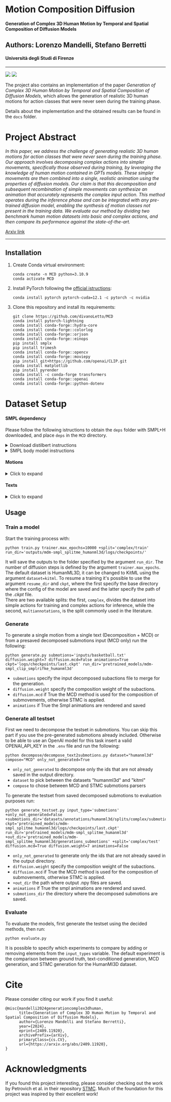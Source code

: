 # Motion Composition Diffusion 
**Generation of Complex 3D Human Motion by Temporal and Spatial Composition of Diffusion Models**
## Authors: Lorenzo Mandelli, Stefano Berretti
#### Università degli Studi di Firenze

---

![](https://img.shields.io/github/contributors/divanoLetto/MCD?color=light%20green) ![](https://img.shields.io/github/repo-size/divanoLetto/MCD)


The project also contains an implementation of the paper *Generation of Complex 3D Human Motion by Temporal and Spatial Composition of Diffusion Models*, which allows the generation of realistic 3D human motions for action classes that were never seen during the training phase.

Details about the implementation and the obtained results can be found in the `docs` folder.

# Project Abstract 
*In this paper, we address the challenge of generating realistic 3D human motions for action classes that were never seen during the training phase. Our approach involves decomposing complex actions into simpler movements, specifically those observed during training, by leveraging the knowledge of human motion contained in GPTs models. These simpler movements are then combined into a single, realistic animation using the properties of diffusion models.
Our claim is that this decomposition and subsequent recombination of simple movements can synthesize an animation that accurately represents the complex input action. This method operates during the inference phase and can be integrated with any pre-trained diffusion model, enabling the synthesis of motion classes not present in the training data.
We evaluate our method by dividing two benchmark human motion datasets into basic and complex actions, and then compare its performance against the state-of-the-art.* 

[Arxiv link](https://arxiv.org/abs/2409.11920)

---

## Installation

1. Create Conda virtual environment:

    ```
    conda create -n MCD python=3.10.9
    conda activate MCD
    ```
   
2. Install PyTorch following the [official istructions](https://pytorch.org/get-started/locally/):
    ```
    conda install pytorch pytorch-cuda=12.1 -c pytorch -c nvidia
    ```

4. Clone this repository and install its requirements:
    ```
    git clone https://github.com/divanoLetto/MCD
    conda install pytorch-lightning
    conda install conda-forge::hydra-core
    conda install conda-forge::colorlog
    conda install conda-forge::orjson
    conda install conda-forge::einops
    pip install smplx
    pip install trimesh
    conda install conda-forge::opencv
    conda install conda-forge::moviepy
    pip install git+https://github.com/openai/CLIP.git
    conda install matplotlib
    pip install pyrender
    conda install -c conda-forge transformers
    conda install conda-forge::openai
    conda install conda-forge::python-dotenv
    ```

# Dataset Setup

#### SMPL dependency

Please follow the following istructions to obtain the ``deps`` folder with SMPL+H downloaded, and place ``deps`` in the ``MCD`` directory.

<details><summary>Download distilbert instructions</summary>

#### Download distilbert from __Hugging Face__
```bash
cd deps/
git lfs install
git clone https://huggingface.co/distilbert-base-uncased
cd ..
```

</details>

<details><summary> SMPL body model instructions</summary>

This is only useful if you want to use generate 3D human meshes like in the teaser. In this case, you also need a subset of the AMASS dataset (see instructions below).

Go to the [MANO website](https://mano.is.tue.mpg.de/download.php), register and go to the Download tab.

- Click on "Models & Code" to download ``mano_v1_2.zip`` and place it in the folder ``deps/smplh/``.
- Click on "Extended SMPL+H model" to download ``smplh.tar.xz`` and place it in the folder ``deps/smplh/``.

The next step is to extract the archives, merge the hands from ``mano_v1_2`` into the ``Extended SMPL+H models``, and remove any chumpy dependency.
All of this can be done using with the following commands. (I forked both scripts from this repo [SMPLX repo](https://github.com/vchoutas/smplx/tree/master/tools), updated them to Python 3, merged them, and made it compatible with ``.npz`` files).


```bash
pip install scipy chumpy
bash prepare/smplh.sh
```

This will create ``SMPLH_FEMALE.npz``, ``SMPLH_MALE.npz``, ``SMPLH_NEUTRAL.npz`` inside the ``deps/smplh`` folder.

</details>

#### Motions

<details><summary>Click to expand</summary>

The motions all come from the AMASS dataset. Please download all "SMPL-H G" motions from the [AMASS website](https://amass.is.tue.mpg.de/download.php) and place them in the folder ``datasets/motions/AMASS``.

<details><summary>It should look like this:</summary>

```bash
datasets/motions/
└── AMASS
    ├── ACCAD
    ├── BioMotionLab_NTroje
    ├── BMLhandball
    ├── BMLmovi
    ├── CMU
    ├── DanceDB
    ├── DFaust_67
    ├── EKUT
    ├── Eyes_Japan_Dataset
    ├── HumanEva
    ├── KIT
    ├── MPI_HDM05
    ├── MPI_Limits
    ├── MPI_mosh
    ├── SFU
    ├── SSM_synced
    ├── TCD_handMocap
    ├── TotalCapture
    └── Transitions_mocap
```

Each file contains a "poses" field with 156 (52x3) parameters (1x3 for global orientation, 21x3 for the whole body, 15x3 for the right hand and 15x3 for the left hand).

</details>

Then, launch these commands:

```bash
python prepare/amasstools/fix_fps.py
python prepare/amasstools/smpl_mirroring.py
python prepare/amasstools/extract_joints.py
python prepare/amasstools/get_smplrifke.py
```

<details><summary>Click here for more information on these commands</summary>

#### Fix FPS

The script will interpolate the SMPL pose parameters and translation to obtain a constant FPS (=20.0). It will also remove the hand pose parameters, as they are not captured for most AMASS sequences. The SMPL pose parameters now have 66 (22x3) parameters (1x3 for global orientation and 21x3 for full body). It will create and save all the files in the folder ``datasets/motions/AMASS_20.0_fps_nh``.


#### SMPL mirroring

This command will mirror SMPL pose parameters and translations, to enable data augmentation with SMPL (as done by the authors of HumanML3D with joint positions).
The mirrored motions will be saved in ``datasets/motions/AMASS_20.0_fps_nh/M`` and will have a structure similar than the enclosing folder.


#### Extract joints

The script extracts the joint positions from the SMPL pose parameters with the SMPL layer (24x3=72 parameters). It will save the joints in .npy format in this folder: ``datasets/motions/AMASS_20.0_fps_nh_smpljoints_neutral_nobetas``.


#### Get SMPL RIFKE

This command will use the joints + SMPL pose parameters (in 6D format) to create a unified representation (205 features). Please see ``prepare/amasstools/smplrifke_feats.py`` for more details.

</details>

The dataset folder should look like this:
```bash
datasets/motions
├── AMASS
├── AMASS_20.0_fps_nh
├── AMASS_20.0_fps_nh_smpljoints_neutral_nobetas
└── AMASS_20.0_fps_nh_smplrifke
```

</details>

#### Texts

<details><summary>Click to expand</summary>

In the MCD directory, clone the [TMR repo](https://github.com/Mathux/TMR): ``git clone https://github.com/Mathux/TMR.git``.
It will also be useful for evaluation purposes.

Run this command to copy the processed HumanML3D text annotations. This allows us to use the HumanML3D annotations with the original AMASS sequences, as explained in the [AMASS-Annotation-Unifier repo](https://github.com/Mathux/A MASS-Annotation-Unifier).
 
``` bash
cp -r TMR/datasets/annotations datasets/
```

Next, run the following command to pre-compute the CLIP embeddings (ViT-B/32):

```bash
python -m prepare.embeddings
```

The folder should look like this:

```
datasets/annotations/humanml3d
├── annotations.json
├── splits
│   ├── all.txt
│   ├── test_tiny.txt
│   ├── test.txt
│   ├── train_tiny.txt
│   ├── train.txt
│   ├── val_tiny.txt
│   └── val.txt
└── text_embeddings
    └── ViT-B
        ├── 32_index.json
        ├── 32.npy
        └── 32_slice.npy
```
</details> 

## Usage

### Train a model 
Start the training process with:
```
python train.py trainer.max_epochs=10000 +split='complex/train' run_dir='outputs/mdm-smpl_splitme_humanml3d/logs/checkpoints/'
```
It will save the outputs to the folder specified by the argument `run_dir`. The number of diffusion steps is defined by the argument `trainer.max_epochs`. \
The default dataset is HumanML3D, it can be changed to KitML using the argument `dataset=kitml`. To resume a training it's possible to use the argument `resume_dir` and `ckpt`, where the first specify the base directory where the config of the model are saved and the latter specify the path of the *.ckpt* file. \
There are two available splits: the first, `complex`, divides the dataset into simple actions for training and complex actions for inference, while the second, `multiannotations`, is the split commonly used in the literature.

### Generate 
To generate a single motion from a single text (Decomposition + MCD) or from a presaved decomposed submotions input (MCD only) run the following:
```
python generate.py submotions='inputs/basketball.txt' diffusion.weight=7 diffusion.mcd=False animations=True ckpt='logs/checkpoints/last.ckpt' run_dir='pretrained_models/mdm-smpl_clip_smplrifke_humanml3d'
```

- `submotions` specify the input decomposed subactions file to merge for the generation.
- `diffusion.weight` specify the composition weight of the subactions.
- `diffusion.mcd` if True the MCD method is used for the composition of submovements, otherwise STMC is applied. 
- `animations` if True the Smpl animations are rendered and saved

### Generate all testset

First we need to decompose the testset in submotions. You can skip this part if you use the pre-generated submotions already included.
Otherwise to be able to use an OpenAI model for this task insert a valid OPENAI_API_KEY in the `.env` file and run the following:
```
python decompose/decompose_text2submotions.py dataset="humanml3d" compose="MCD" only_not_generated=True
```  
- `only_not_generated` to decompose only the ids that are not already saved in the output directory.
- `dataset` to pick between the datasets "humanml3d" and "kitml"
- `compose` to chose between MCD and STMC submotions parsers

To generate the testset from saved decomposed submotions to evaluation purposes run:

```
python generate_testset.py input_type='submotions' +only_not_generated=False +submotions_dir='datasets/annotations/humanml3d/splits/complex/submotions' ckpt='pretrained_models/mdm-smpl_splitme_humanml3d/logs/checkpoints/last.ckpt' run_dir='pretrained_models/mdm-smpl_splitme_humanml3d' +out_dir='pretrained_models/mdm-smpl_splitme_humanml3d/generations_submotions' +split='complex/test' diffusion.mcd=True diffusion.weight=7 animations=False
```

- `only_not_generated` to generate only the ids that are not already saved in the output directory.
- `diffusion.weight` specify the composition weight of the subactions.
- `diffusion.mcd` if True the MCD method is used for the composition of submovements, otherwise STMC is applied.
- `+out_dir` the path where output .npy files are saved. 
- `animations` if True the smpl animations are rendered and saved.
- `submotions_dir` the directory where the decomposed submotions are saved.

### Evaluate 

To evaluate the models, first generate the testset using the decided methods, then run:
```
python evaluate.py
```
It is possible to specify which experiments to compare by adding or removing elements from the `input_types` variable. The default experiment is the comparison between ground truth, text-conditioned generation, MCD generation, and STMC generation for the HumanMl3D dataset.

# Cite

Please consider citing our work if you find it useful:

```
@misc{mandelli2024generationcomplex3dhuman,
      title={Generation of Complex 3D Human Motion by Temporal and Spatial Composition of Diffusion Models}, 
      author={Lorenzo Mandelli and Stefano Berretti},
      year={2024},
      eprint={2409.11920},
      archivePrefix={arXiv},
      primaryClass={cs.CV},
      url={https://arxiv.org/abs/2409.11920}, 
}
```

# Acknowledgments

If you found this project interesting, please consider checking out the work by Petrovich et al. in their repository [STMC](https://github.com/nv-tlabs/stmc). Much of the foundation for this project was inspired by their excellent work!